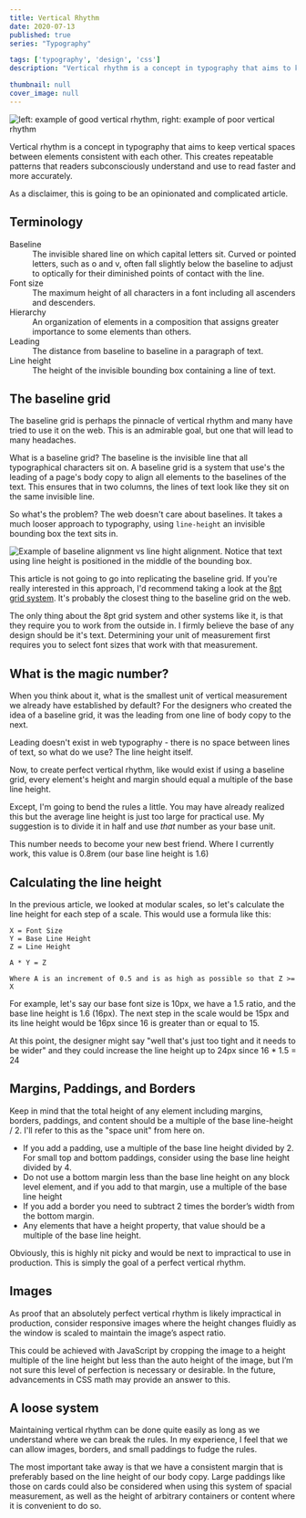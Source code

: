 ```yaml
---
title: Vertical Rhythm
date: 2020-07-13
published: true
series: "Typography"

tags: ['typography', 'design', 'css']
description: "Vertical rhythm is a concept in typography that aims to keep vertical spaces between elements consistent with each other. This creates repeatable patterns that readers subconsciously understand and use to read faster and more accurately."

thumbnail: null
cover_image: null
---
```


![left: example of good vertical rhythm, right: example of poor vertical rhythm](/images/posts/vertical-rhythm.png)

Vertical rhythm is a concept in typography that aims to keep vertical spaces between elements consistent with each other. This creates repeatable patterns that readers subconsciously understand and use to read faster and more accurately.

As a disclaimer, this is going to be an opinionated and complicated article.

## Terminology

<dl>
<dt>Baseline</dt>
	<dd>The invisible shared line on which capital letters sit. Curved or pointed letters, such as o and v, often fall slightly below the baseline to adjust to optically for their diminished points of contact with the line.</dd>
	<dt>Font size</dt>
	<dd>The maximum height of all characters in a font including all ascenders and descenders.</dd>
	<dt>Hierarchy</dt>
	<dd>An organization of elements in a composition that assigns greater importance to some elements than others.</dd>
	<dt>Leading</dt>
	<dd>The distance from baseline to baseline in a paragraph of text.</dd>
	<!--<dt>Letter spacing</dt>
	<td>The uniform alteration of the space between letters of a word. Similar to Tracking, the overall adjustment to the spaces between letters in all words in a block of text.</td>-->
	<dt>Line height</dt>
	<dd>The height of the invisible bounding box containing a line of text.<dd>
	<!--<dt>Line length</dt>
	<dd>The length of a line of body copy, containing an average number of characters and spaces in the selected typeface and font size.</dd>-->
</dl>

## The baseline grid

The baseline grid is perhaps the pinnacle of vertical rhythm and many have tried to use it on the web. This is an admirable goal, but one that will lead to many headaches.

What is a baseline grid? The baseline is the invisible line that all typographical characters sit on. A baseline grid is a system that use's the leading of a page's body copy to align all elements to the baselines of the text. This ensures that in two columns, the lines of text look like they sit on the same invisible line.

So what's the problem? The web doesn't care about baselines. It takes a much looser approach to typography, using `line-height` an invisible bounding box the text sits in.

![Example of baseline alignment vs line hight alignment. Notice that text using line height is positioned in the middle of the bounding box.](/images/posts/baseline-line-height.png)

This article is not going to go into replicating the baseline grid. If you're really interested in this approach, I'd recommend taking a look at the [8pt grid system](https://builttoadapt.io/intro-to-the-8-point-grid-system-d2573cde8632). It's probably the closest thing to the baseline grid on the web.

The only thing about the 8pt grid system and other systems like it, is that they require you to work from the outside in. I firmly believe the base of any design should be it's text. Determining your unit of measurement first requires you to select font sizes that work with that measurement.

## What is the magic number?

When you think about it, what is the smallest unit of vertical measurement we already have established by default? For the designers who created the idea of a baseline grid, it was the leading from one line of body copy to the next.

Leading doesn't exist in web typography - there is no space between lines of text, so what do we use? The line height itself.

Now, to create perfect vertical rhythm, like would exist if using a baseline grid, every element's height and margin should equal a multiple of the base line height.

Except, I'm going to bend the rules a little. You may have already realized this but the average line height is just too large for practical use. My suggestion is to divide it in half and use *that* number as your base unit.

This number needs to become your new best friend. Where I currently work, this value is 0.8rem (our base line height is 1.6)

## Calculating the line height

In the previous article, we looked at modular scales, so let's calculate the line height for each step of a scale. This would use a formula like this:

```
X = Font Size
Y = Base Line Height
Z = Line Height

A * Y = Z

Where A is an increment of 0.5 and is as high as possible so that Z >= X
```

For example, let's say our base font size is 10px, we have a 1.5 ratio, and the base line height is 1.6 (16px). The next step in the scale would be 15px and its line height would be 16px since 16 is greater than or equal to 15.

At this point, the designer might say "well that's just too tight and it needs to be wider" and they could increase the line height up to 24px since 16 * 1.5 = 24

## Margins, Paddings, and Borders

Keep in mind that the total height of any element including margins, borders, paddings, and content should be a multiple of the base line-height / 2. I'll refer to this as the "space unit" from here on.

- If you add a padding, use a multiple of the base line height divided by 2. For small top and bottom paddings, consider using the base line height divided by 4.
- Do not use a bottom margin less than the base line height on any block level element, and if you add to that margin, use a multiple of the base line height
- If you add a border you need to subtract 2 times the border’s width from the bottom margin.
- Any elements that have a height property, that value should be a multiple of the base line height.

Obviously, this is highly nit picky and would be next to impractical to use in production. This is simply the goal of a perfect vertical rhythm.

## Images

As proof that an absolutely perfect vertical rhythm is likely impractical in production, consider responsive images where the height changes fluidly as the window is scaled to maintain the image’s aspect ratio.

This could be achieved with JavaScript by cropping the image to a height multiple of the line height but less than the auto height of the image, but I’m not sure this level of perfection is necessary or desirable. In the future, advancements in CSS math may provide an answer to this.

## A loose system

Maintaining vertical rhythm can be done quite easily as long as we understand where we can break the rules. In my experience, I feel that we can allow images, borders, and small paddings to fudge the rules.

The most important take away is that we have a consistent margin that is preferably based on the line height of our body copy. Large paddings like those on cards could also be considered when using this system of spacial measurement, as well as the height of arbitrary containers or content where it is convenient to do so.
